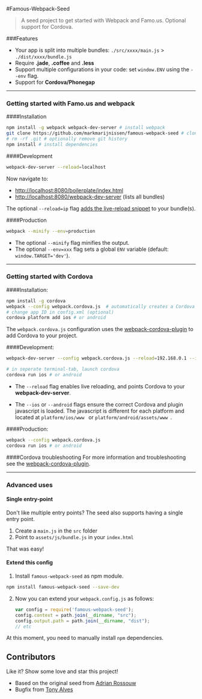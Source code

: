 #Famous-Webpack-Seed
> A seed project to get started with Webpack and Famo.us. 
> Optional support for Cordova.

###Features

* Your app is split into multiple bundles: `./src/xxxx/main.js` > `./dist/xxxx/bundle.js`
* Require **.jade**, **.coffee** and **.less**
* Support multiple configurations in your code: set `window.ENV` using the `--env` flag.
* Support for **Cordova/Phonegap**

---

### Getting started with Famo.us and webpack

####Installation

```bash
npm install -g webpack webpack-dev-server # install webpack
git clone https://github.com/markmarijnissen/famous-webpack-seed # clone this repository
# rm -rf .git # optionally remove git history
npm install # install dependencies
```

####Development

```bash
webpack-dev-server --reload=localhost
```

Now navigate to:

* [http://localhost:8080/boilerplate/index.html](http://localhost:8080/boilerplate/index.html)
* [http://localhost:8080/webpack-dev-server](http://localhost:8080/webpack-dev-server) (lists all bundles)

The optional `--reload=ip` flag [adds the live-reload snippet](https://github.com/markmarijnissen/webpack-reload-plugin) to your bundle(s).


####Production
```bash
webpack --minify --env=production
```

* The optional `--minify` flag minifies the output.
* The optional `--env=xxx` flag sets a global `ENV` variable (default: `window.TARGET='dev'`).

---

### Getting started with Cordova 

####Installation:

```bash
npm install -g cordova
webpack --config webpack.cordova.js  # automatically creates a Cordova config.xml
# change app ID in config.xml (optional)
cordova platform add ios # or android
```

The `webpack.cordova.js` configuration uses the [webpack-cordova-plugin](https://github.com/markmarijnissen/webpack-cordova-plugin) to add Cordova to your project.

####Development:

```bash
webpack-dev-server --config webpack.cordova.js --reload=192.168.0.1 --ios # or --android

# in seperate terminal-tab, launch cordova
cordova run ios # or android
```

* The `--reload` flag enables live reloading, and points Cordova to your **webpack-dev-server**.

* The `--ios` or `--android` flags ensure the correct Cordova and plugin javascript is loaded. The javascript is different for each platform and located at `platform/ios/www ` or `platform/android/assets/www `.

####Production:
```bash
webpack --config webpack.cordova.js
cordova run ios # or android
```

####Cordova troubleshooting
For more information and troubleshooting see the [webpack-cordova-plugin](https://github.com/markmarijnissen/webpack-cordova-plugin).

---

### Advanced uses

#### Single entry-point

Don't like multiple entry points? The seed also supports having a single entry point.

1. Create a `main.js` in the `src` folder
2. Point to `assets/js/bundle.js` in your `index.html`

That was easy!

#### Extend this config

1. Install `famous-webpack-seed` as npm module.
  ```bash
  npm install famous-webpack-seed --save-dev
  ```

2. Now you can extend your `webpack.config.js` as follows:
   ```js
   var config = require('famous-webpack-seed');
   config.context = path.join(__dirname, "src");
   config.output.path = path.join(__dirname, "dist");
   // etc
   ```

At this moment, you need to manually install `npm` dependencies.

## Contributors

Like it? Show some love and star this project!

* Based on the original seed from [Adrian Rossouw](https://github.com/Vertice/famous-webpack-seed)
* Bugfix from [Tony Alves](https://github.com/talves/)
